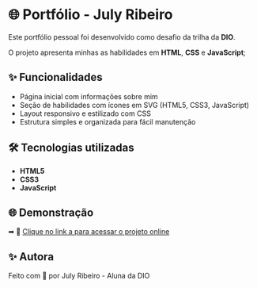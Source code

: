 # 🌐 Portfólio - July Ribeiro

Este portfólio pessoal foi desenvolvido como desafio da trilha da **DIO**.

O projeto apresenta minhas as habilidades em **HTML**, **CSS** e **JavaScript**;

## ✨ Funcionalidades
- Página inicial com informações sobre mim
- Seção de habilidades com ícones em SVG (HTML5, CSS3, JavaScript)
- Layout responsivo e estilizado com CSS
- Estrutura simples e organizada para fácil manutenção

## 🛠️ Tecnologias utilizadas
- **HTML5**
- **CSS3**
- **JavaScript**

## 🌐 Demonstração
➡ 🔗 [Clique no link a para acessar o projeto online](https://julyribeiro.github.io/exercicio-trilha_javascript-desafio-03/)

## ✨ Autora
Feito com 💜 por July Ribeiro - Aluna da DIO 